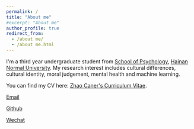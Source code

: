 ```yaml
---
permalink: /
title: "About me"
#excerpt: "About me"
author_profile: true
redirect_from: 
  - /about me/
  - /about me.html
---
```


  I'm a third year undergraduate student from [School of Psychology](https://jykxy.hainnu.edu.cn/), [Hainan Normal University](https://www.hainnu.edu.cn/).
  My research interest includes cultural differences, cultural identity, moral judgement, mental health and machine learning.

  You can find my CV here: [Zhao Caner's Curriculum Vitae](../assets/Curriculum_Vitae.pdf).

  [Email](mailto:1329773200@qq.com)

  [Github](https://github.com/yueliangyueliang345)

  [Wechat](../images/wechat.jpg)
